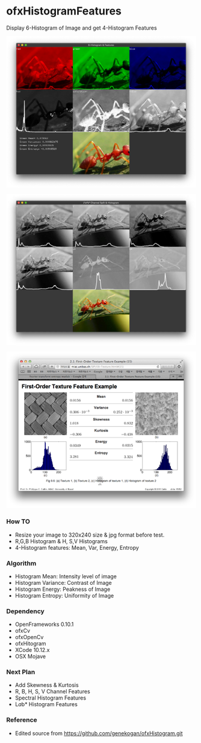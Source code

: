# ofxHistogramFeatures
Display 6-Histogram of Image and get 4-Histogram Features

![Histogram example]( https://github.com/bemoregt/ofxHistogramFeatures/blob/master/hist.png "exmaple")

![Histogram example3]( https://github.com/bemoregt/ofxHistogramFeatures/blob/master/lab.jpg "exmaple")

![Histogram example2]( https://github.com/bemoregt/ofxHistogramFeatures/blob/master/hf.png "exmaple2")

### How TO
- Resize your image to 320x240 size & jpg format before test.
- R,G,B Histogram & H, S,V Histograms
- 4-Histogram features: Mean, Var, Energy, Entropy

### Algorithm
- Histogram Mean: Intensity level of image
- Histogram Variance: Contrast of Image
- Histogram Energy: Peakness of Image
- Histogram Entropy: Uniformity of Image

### Dependency
- OpenFrameworks 0.10.1
- ofxCv
- ofxOpenCv
- ofxHitogram
- XCode 10.12.x
- OSX Mojave

### Next Plan
- Add Skewness & Kurtosis
- R, B, H, S, V Channel Features
- Spectral Histogram Features
- L*a*b* Histogram Features

### Reference
- Edited source from https://github.com/genekogan/ofxHistogram.git
